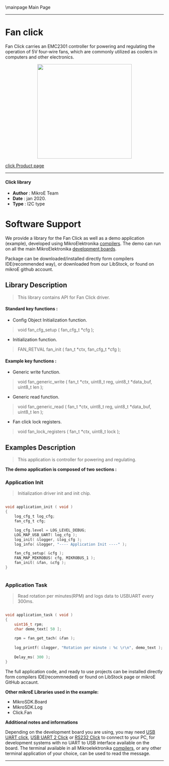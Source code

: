 \mainpage Main Page
 
 

---
# Fan click

Fan Click carries an EMC2301 controller for powering and regulating the operation of 5V four-wire fans, which are commonly utilized as coolers in computers and other electronics.

<p align="center">
  <img src="https://download.mikroe.com/images/click_for_ide/fan_click.png" height=300px>
</p>

[click Product page](<https://www.mikroe.com/fan-click>)

---


#### Click library 

- **Author**        : MikroE Team
- **Date**          : jan 2020.
- **Type**          : I2C type


# Software Support

We provide a library for the Fan Click 
as well as a demo application (example), developed using MikroElektronika 
[compilers](https://shop.mikroe.com/compilers). 
The demo can run on all the main MikroElektronika [development boards](https://shop.mikroe.com/development-boards).

Package can be downloaded/installed directly form compilers IDE(recommended way), or downloaded from our LibStock, or found on mikroE github account. 

## Library Description

> This library contains API for Fan Click driver.

#### Standard key functions :

- Config Object Initialization function.
> void fan_cfg_setup ( fan_cfg_t *cfg ); 
 
- Initialization function.
> FAN_RETVAL fan_init ( fan_t *ctx, fan_cfg_t *cfg );

#### Example key functions :

- Generic write function.
> void fan_generic_write ( fan_t *ctx, uint8_t reg, uint8_t *data_buf, uint8_t len );
 
- Generic read function.
> void fan_generic_read ( fan_t *ctx, uint8_t reg, uint8_t *data_buf, uint8_t len );
- Fan click lock registers.
> void fan_lock_registers ( fan_t *ctx, uint8_t lock );

## Examples Description
 
> This application is controller for powering and regulating.

**The demo application is composed of two sections :**

### Application Init 

> Initialization driver init and init chip. 

```c

void application_init ( void )
{
    log_cfg_t log_cfg;
    fan_cfg_t cfg;

    log_cfg.level = LOG_LEVEL_DEBUG;
    LOG_MAP_USB_UART( log_cfg );
    log_init( &logger, &log_cfg );
    log_info( &logger, "---- Application Init ----" );

    fan_cfg_setup( &cfg );
    FAN_MAP_MIKROBUS( cfg, MIKROBUS_1 );
    fan_init( &fan, &cfg );
}
  
```

### Application Task

> Read rotation per minutes(RPM) and logs data to USBUART every 300ms.

```c

void application_task ( void )
{
    uint16_t rpm;
    char demo_text[ 50 ];
    
    rpm = fan_get_tach( &fan );
    
    log_printf( &logger, "Rotation per minute : %c \r\n", demo_text );
    
    Delay_ms( 300 );
}  

```

The full application code, and ready to use projects can be  installed directly form compilers IDE(recommneded) or found on LibStock page or mikroE GitHub accaunt.

**Other mikroE Libraries used in the example:** 

- MikroSDK.Board
- MikroSDK.Log
- Click.Fan

**Additional notes and informations**

Depending on the development board you are using, you may need 
[USB UART click](https://shop.mikroe.com/usb-uart-click), 
[USB UART 2 Click](https://shop.mikroe.com/usb-uart-2-click) or 
[RS232 Click](https://shop.mikroe.com/rs232-click) to connect to your PC, for 
development systems with no UART to USB interface available on the board. The 
terminal available in all Mikroelektronika 
[compilers](https://shop.mikroe.com/compilers), or any other terminal application 
of your choice, can be used to read the message.



---
